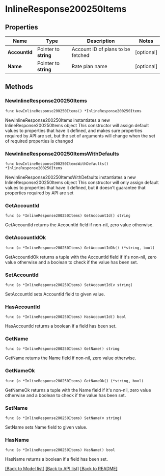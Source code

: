 # InlineResponse200250Items

## Properties

Name | Type | Description | Notes
------------ | ------------- | ------------- | -------------
**AccountId** | Pointer to **string** | Account ID of plans to be fetched | [optional] 
**Name** | Pointer to **string** | Rate plan name | [optional] 

## Methods

### NewInlineResponse200250Items

`func NewInlineResponse200250Items() *InlineResponse200250Items`

NewInlineResponse200250Items instantiates a new InlineResponse200250Items object
This constructor will assign default values to properties that have it defined,
and makes sure properties required by API are set, but the set of arguments
will change when the set of required properties is changed

### NewInlineResponse200250ItemsWithDefaults

`func NewInlineResponse200250ItemsWithDefaults() *InlineResponse200250Items`

NewInlineResponse200250ItemsWithDefaults instantiates a new InlineResponse200250Items object
This constructor will only assign default values to properties that have it defined,
but it doesn't guarantee that properties required by API are set

### GetAccountId

`func (o *InlineResponse200250Items) GetAccountId() string`

GetAccountId returns the AccountId field if non-nil, zero value otherwise.

### GetAccountIdOk

`func (o *InlineResponse200250Items) GetAccountIdOk() (*string, bool)`

GetAccountIdOk returns a tuple with the AccountId field if it's non-nil, zero value otherwise
and a boolean to check if the value has been set.

### SetAccountId

`func (o *InlineResponse200250Items) SetAccountId(v string)`

SetAccountId sets AccountId field to given value.

### HasAccountId

`func (o *InlineResponse200250Items) HasAccountId() bool`

HasAccountId returns a boolean if a field has been set.

### GetName

`func (o *InlineResponse200250Items) GetName() string`

GetName returns the Name field if non-nil, zero value otherwise.

### GetNameOk

`func (o *InlineResponse200250Items) GetNameOk() (*string, bool)`

GetNameOk returns a tuple with the Name field if it's non-nil, zero value otherwise
and a boolean to check if the value has been set.

### SetName

`func (o *InlineResponse200250Items) SetName(v string)`

SetName sets Name field to given value.

### HasName

`func (o *InlineResponse200250Items) HasName() bool`

HasName returns a boolean if a field has been set.


[[Back to Model list]](../README.md#documentation-for-models) [[Back to API list]](../README.md#documentation-for-api-endpoints) [[Back to README]](../README.md)


